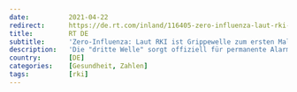 ```yaml
---
date:          2021-04-22
redirect:      https://de.rt.com/inland/116405-zero-influenza-laut-rki-ist/
title:         RT DE
subtitle:      'Zero-Influenza: Laut RKI ist Grippewelle zum ersten Mal seit 1992 komplett ausgeblieben'
description:   'Die "dritte Welle" sorgt offiziell für permanente Alarmstimmung. Immer neue Maßnahmen sollen die Ausbreitung von SARS-CoV-2 und neuartigen Varianten aufhalten – bislang offensichtlich ohne Erfolg. Derweil sollen die Corona-Maßnahmen jedoch gegen die Grippewelle äußerst erfolgreich gewesen sein.'
country:       [DE]
categories:    [Gesundheit, Zahlen]
tags:          [rki]
---
```

